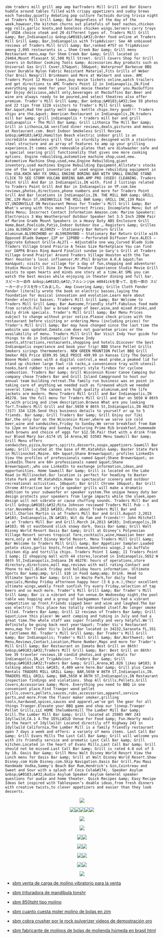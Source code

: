 
```
sbm traders mill grill amp amp barTraders Mill Grill and Bar Diners huddle around tables filled with crispy appetizers and sudsy brews each Tuesday,quietly debating pop culture factoids during trivia night at Traders Mill Grill &amp; Bar.Regardless of the day of the week,however,the kitchen churns out platefuls of beef nachos,chicken egg rolls,garlic knots,and boneless chicken wings.Servers carry trays of USDA choice steak and 20 different types of. Traders Mill Grill &amp; Bar,Indianapolis &nbsp;&#0183;&#32;Order food online at Traders Mill Grill &amp; Bar,Indianapolis with TripAdvisor: See 40 unbiased reviews of Traders Mill Grill &amp; Bar,ranked #757 on TripAdvisor among 2,095 restaurants in … Shem Creek Bar &amp; Grill menu Restaurant menu,map for Shem Creek Bar &amp; Grill located in 29464,Mount Pleasant SC,508 Mill Street. Grill Covers Shop for Grill Covers in Outdoor Cooking Tools &amp; Accessories.Buy products such as Universal Gas Grill Cover,57&quot; 58&quot; Waterproof Barbecue BBQ Cover Durable Nylon Fabric Resistant Material,Fits Grills of Weber Char Broil Nexgrill Brinkmann and More at Walmart and save. AMC Traders Point 12 Movie times,buy movie tickets online,watch trailers and get directions to AMC Traders Point 12 in Indianapolis,IN.Find everything you need for your local movie theater near you.MacGuffins Bar Enjoy delicious,adult only,beverages at MacGuffins Bar.Beer and wine are always ready to be poured,and select theatres also offer premium. Trader's Mill Grill &amp; Bar &nbsp;&#0183;&#32;See 59 photos and 22 tips from 1228 visitors to Trader's Mill Grill &amp; Bar.&quot;Had the patty melt &amp; kettle chips.Very good!!! Traders chips are the.&quot; American Restaurant in Indianapolis,IN.traders mill bar &amp; grill indianapolis • traders mill bar and grill indianapolis • The Mill Bar &amp; Grill Lithonia The Mill Bar &amp; Grill in Lithonia,GA verified diner reviews,deals,pictures and menus at Restaurant.com. Best Indoor Smokeless Grill Review &nbsp;&#0183;&#32;Hamilton Beach electric indoor grill is an incredible smokeless grill that is sturdily designed with a stainless steel structure and an array of features to amp up your grilling experience.It comes with removable plates that are dishwasher safe and a special searing grill functionality that gives one more cooking options. Engine rebuilding,automotive machine shop,used,new. Automotive Machine Shop,used,new,Engine Rebuilding,giant inventory,used machines Engine Rebuilding Equipment.Allstate's stocks one of the largest inventories of used engine rebuilding equipment in the USA.KWIK WAY FX SMALL ENGINE BORING BAR WITH SMALL ENGINE STAND CLICK TO SEE STORM VULCAN BORING BAR.AMP PRO (USED) CLEANING. Traders Point Grill And Bar in Indianapolis,IN with. Find 2 listings related to Traders Point Grill And Bar in Indianapolis on YP.com.See reviews,photos,directions,phone numbers and more for Traders Point Grill And Bar locations in Indianapolis,IN. THE MILL BAR &amp; GRILL INC,139 Main ST,UNIONVILLE THE MILL BAR &amp; GRILL INC,139 Main ST,UNIONVILLE ON Restaurant Menus for Trader's Mill Grill &amp; Bar What's wrong with this menu? Incorrect Prices; Incomplete Menu; Out of Date Menu; Incorrect Contact Information Amazon.com: Marine Speakers: Electronics 3 Way Weatherproof Outdoor Speaker Set 3.5 Inch 200W Pair of Marine Grade Mount Speakers in a Heavy Duty ABS Enclosure Grill Home,Boat,Poolside,Patio,Indoor Outdoor Use … Registers &amp; Grilles Lima ALS90ZH or ALS90ZV — Stationary Bar Return Grille Aluminum.ALS90ZHOBD or ALS90ZHVOBD — Stationary Bar Return Grille with Opposed Blade Damper.12P or 12POBD — Perforated Diffuser Face.ALEC5 — Eggcrate Exhaust Grille.AL271 — Adjustable one way,Curved Blade Side Traders Village Grand Prairie A Texas Size Marketplace You can find our IAPPA Brass Ring Award Finalist sundae in Gary's Grill at Traders Village Grand Prairie! Around Traders Village Houston with the Tan Man! Houston's local influencer,Mr.Phil Brayton A.K.A &quot;Tan man&quot; visits our village for a day of fun,shopping and adventure! Studio Movie Grill Dine In Movie Theater Experience Studio Movie Grill exists to open hearts and minds one story at a time.At SMG you can watch the best movies while enjoying in theater dining and full bar. スピーカー自作 &nbsp;&#0183;&#32;フルレンジpm m0841ckを使って、左右一体の スピーカーボックスを作ってみました。 Amp Covering &amp; Grille Cloth Fender Fender literally wrote the book on electric basses,laying the foundation for musical innovation and evolution.Learn more about Fender electric basses. Traders Mill Grill &amp; Bar Welcome to Traders Mill Grill &amp; Bar Awesome,friendly staff.Fabulous food made from scratch.Full bar w broad range of beer,wine,and mixed drinks,and daily drink specials. Trader's Mill Grill &amp; Bar Menu Prices subject to change without prior notice.Please check prices with the restaurant before visiting or ordering.Menu (including prices) for Trader's Mill Grill &amp; Bar may have changed since the last time the website was updated.Zomato.com does not guarantee prices or the availability of menu. Traders Mill Grill Bar Visit Indy Your guide for things to do in Indianapolis! Browse Indy events,attractions,restaurants,shopping and hotels.Discover the best Indianapolis experience and book your trip! BBQ Store Pellet Grills Smokers sirings thermometers. NEW GREEN MOUNTION Pellet BBQ Grill Smoker REG Price $599.95 SALE PRICE 499.99 in Kansas City The Daniel Boone Model comes with a digital control,a meat probe,a peaked lid for stand up chicken large fowl rib racks,a convenience tray with utensil hooks,hard rubber tires and a venturi style firebox for cyclone combustion. Traders Bar &amp; Grill Wisconsin River Canoe Camping Our company chose Traders Bar and Grill Island Campground to host our annual team building retreat.The family run business was on point in taking care of anything we needed such as firewood which we needed several times.🙂 The canoes are high quality aluminum,and the life jackets are modern. Menu Traders Mill Grill and Bar Indianapolis,IN 46278. See the full menu for Traders Mill Grill and Bar on 5650 W 86th St,with pricing and item description.Browse What are you looking for?.Traders Mill Grill and Bar.5650 W 86th St,Indianapolis,IN 46278 (317) 334 1226.Send this business details to yourself or up to 5 friends. Bar &amp; Grill Traders Bar &amp; Grill Enjoy our Tiki Bar,the only bar on the Wisconsin River,where we serve ice cold beer,wine and sandwiches,Friday to Sunday.We serve breakfast from 8am to 12pm on Saturday and Sunday,featuring Prime Rib breakfast,homemade hash browns and choice of eggs for $12.50.Pair that with a drink from our Blood Mary bar.6174 US 14 Arena,WI 53503 Menu Sawmill Bar &amp; Grill Menu offers sandwiches,pizza,burgers,spirits,desserts,soups,appetizers.Sawmill Bar &amp; Grill located at the base of Mt.Katahdin &amp; Baxter State Park in Millinocket,Maine. 60+ &quot;Shane Brewer&quot; profiles LinkedIn View the profiles of professionals named &quot;Shane Brewer&quot; on LinkedIn.There are 60+ professionals named &quot;Shane Brewer&quot;,who use LinkedIn to exchange information,ideas,and opportunities. Home Sawmill Bar &amp; Grill is located on the Lake Road in Millinocket.Our location is perfect for heading to Baxter State Park and Mt.Katahdin.Home to spectacular scenery and outdoor recreational activities. 10&quot; Bar Grill Chrome 10&quot; Bar Grill Chrome Attractive bar style speaker grills will make a dramatic addition to your subwoofer or speaker system.The unique heavy duty bar design protects your speakers from large impacts while the sleek,open design will not vibrate or cause chuffing sounds. Traders Mill Bar and Grill &nbsp;&#0183;&#32;Rita Johnson reviewed Traders Mill Pub — 5 star.November 8,2013 &#183;.Posts about Traders Mill Bar and Grill.Charles Martin is at Traders Mill Bar and Grill.August 2,2013 &#183; Indianapolis,IN &#183; Wit da fam and friends!!! John Mitchell is at Traders Mill Bar and Grill.March 24,2013 &#183; Indianapolis,IN &#183; 96 st eastbound slick snowy dark. Oasis Bar &amp; Grill Walt Disney World Resort Oasis Bar &amp; Grill at Disney’s Polynesian Village Resort serves tropical fare,cocktails,wine,Hawaiian beer and more,only at Walt Disney World Resort. Menu Traders Mill Grill &amp; Bar Welcome to Traders Mill Grill &amp; Bar Appetizer Sampler.Loaded potato skins,garlic knots,fried cheese,boneless wings,2 oz.buffalo chicken dip and tortilla chips. Traders Point I &amp; II Traders Point I &amp; II shopping mall with 44 stores,located in Indianapolis,5652 W 86th St,Indianapolis,Indiana IN 46278: hours of operations,store directory,directions,mall map,reviews with mall rating.Contact and Phone to mall.Black friday and holiday hours information. Ultimate Sports Bar &amp;amp; Grill $10 in Food &amp;amp; Drink. Head to Ultimate Sports Bar &amp; Grill in Waite Park,for daily food specials,Monday Friday afternoon happy hour (3 6 p.m.),their excellent ultimate wings,weekly fresh sunfish fry every Friday,selection of tap beers and so much more. Trader’s Mill Grill &amp; Bar Trader's Mill Grill &amp; Bar is a vibrant and fun venue.On Wednesday night,the pool table was hopping and a group of backgammon fanatics had a vibrant competition up front.Friends sipped beer and wine and laughed.The bar was electric! This place has totally rebranded itself.No longer smoke filled. Traders Bar &amp; Grill 12 reviews of Traders Bar &amp; Grill &quot;Love this place! We went camping and tubing in July and had a great time.The whole staff was super friendly and very helpful.We'll definitely be going back next year!&quot; Trader Vic's Restaurant menu,map for Trader Vic's Island Bar located in 34232,Sarasota FL,351 N Cattlemen Rd. Trader's Mill Grill &amp; Bar Trader's Mill Grill &amp; Bar Indianapolis; Trader's Mill Grill &amp; Bar,Northwest; Get Menu,Reviews,Contact,Location,Phone Number,Maps and more for Trader's Mill Grill &amp; Bar Restaurant on Zomato Best Grill on 86th! &nbsp;&#0183;&#32;Traders Mill Grill &amp; Bar: Best Grill on 86th! See 39 traveler reviews,10 candid photos,and great deals for Indianapolis,IN,at TripAdvisor. Traders Bar &amp; Grill &nbsp;&#0183;&#32;Traders Bar &amp; Grill,Arena,WI.826 likes &#183; 8 talking about this &#183; 4,409 were here.Bar &amp; Grill plus Canoe Rentals TRADERS MILL GRILL &amp; BAR,5650 W 86TH ST,Indianapolis,IN. TRADERS MILL GRILL &amp; BAR,5650 W 86TH ST,Indianapolis,IN Restaurant inspection findings and violations. Shop All Grills,Pellets,Grill Covers,Accessories &amp; More. Everything you need to BBQ in one convenient place.Find Traeger wood pellet grills,covers,pellets,sauces,rubs,accessories,apparel,service parts,and more.From the flavor maker smoker,grilling tools,hardwood,spices,sauces and apparel,we've got the gear for all things Traeger.Elevate your BBQ game and shop our lineup.Traeger Pellet Grills,LLC HOME thelumbermill The Lumber Mill Bar &amp; Grill.The Lumber Mill Bar &amp; Grill located at 25985 HWY 243 Idyllwild,CA.1 4.The IDYLLWILD Venue For Food &amp; Fun.Hearty meals in the heart of Idyllwild! Located directily off Highway 243 in Idyllwild California,The Lumber Mill is a family friendly restaurant open 7 days a week and offers: a variety of menu items. Last Call Bar &amp; Grill Evans Mills The Last Call Bar &amp; Grill will welcome you with its friendly service and aromatic Last Call Bar &amp; Grill kitchen.Located in the heart of Evans Mills,Last Call Bar &amp; Grill should not be missed.Last Call Bar &amp; Grill is rated 4.8 out of 5 by 10. Oasis Bar &amp; Grill Menu Walt Disney World Resort View the Lunch menu for Oasis Bar &amp; Grill at Walt Disney World Resort.Show Disney.com Hide Disney.com.Skip Navigation.Oasis Bar Grill.Pau Maui Handmade Vodka,Sammy's Beach Bar Rum,Hendrick's Gin,Cointreau and Sweet and Sour with a splash of Coca Cola&#174;. Speaker Asylum &nbsp;&#0183;&#32;Audio Asylum Speaker Asylum General speaker questions for audio and home theater. Quick Recipes &amp; Easy Recipe Ideas Get inspired with Tablespoon’s doable ideas,from fresh dinners with creative twists,to clever appetizers and easier than they look desserts. 
```

<div align="center">

<a href="https://es-crusher.shibang-china.com/github&k=sbm+traders+mill+grill+amp+amp+bar"><img src="https://static.shibang-china.com/es/crusher/logo.jpg"></a>

<a href="https://es-crusher.shibang-china.com/github&k=sbm+traders+mill+grill+amp+amp+bar"><img src="https://static.shibang-china.com/es/crusher/index.jpg"></a><a href="https://es-crusher.shibang-china.com/material.htmlgithub&k=sbm+traders+mill+grill+amp+amp+bar"><img src="https://static.shibang-china.com/es/crusher/material.jpg"></a><a href="https://es-crusher.shibang-china.com/application.htmlgithub&k=sbm+traders+mill+grill+amp+amp+bar"><img src="https://static.shibang-china.com/es/crusher/application.jpg"></a><a href="https://es-crusher.shibang-china.com/aboutus.htmlgithub&k=sbm+traders+mill+grill+amp+amp+bar"><img src="https://static.shibang-china.com/es/crusher/aboutus.jpg"></a><a href="https://es-crusher.shibang-china.com/contact.htmlgithub&k=sbm+traders+mill+grill+amp+amp+bar"><img src="https://static.shibang-china.com/es/crusher/contact.jpg"></a>

<a href="https://es-crusher.shibang-china.com/github&k=sbm+traders+mill+grill+amp+amp+bar"><img src="https://static.shibang-china.com/es/crusher/banner.jpg"></a>

<a href="https://swt.shibang-china.com/github&k=sbm+traders+mill+grill+amp+amp+bar"><img src="https://static.shibang-china.com/es/crusher/text.jpg"></a>

<a href="https://swt.shibang-china.com/github&k=sbm+traders+mill+grill+amp+amp+bar"><img src="https://static.shibang-china.com/es/crusher/chat.jpg"></a><a href="https://es-crusher.shibang-china.com/contact.htmlgithub&k=sbm+traders+mill+grill+amp+amp+bar"><img src="https://static.shibang-china.com/es/crusher/message.jpg"></a>

<a href="https://es-crusher.shibang-china.com/products/pe.htmlgithub&k=sbm+traders+mill+grill+amp+amp+bar"><img src="https://static.shibang-china.com/es/crusher/pe.jpg"></a><a href="https://es-crusher.shibang-china.com/products/pf.htmlgithub&k=sbm+traders+mill+grill+amp+amp+bar"><img src="https://static.shibang-china.com/es/crusher/pf.jpg"></a>

<a href="https://es-crusher.shibang-china.com/products/hpt.htmlgithub&k=sbm+traders+mill+grill+amp+amp+bar"><img src="https://static.shibang-china.com/es/crusher/hpt.jpg"></a><a href="https://es-crusher.shibang-china.com/products/vsi.htmlgithub&k=sbm+traders+mill+grill+amp+amp+bar"><img src="https://static.shibang-china.com/es/crusher/vsi.jpg"></a>

<a href="https://es-crusher.shibang-china.com/products/klv.htmlgithub&k=sbm+traders+mill+grill+amp+amp+bar"><img src="https://static.shibang-china.com/es/crusher/klv.jpg"></a><a href="https://es-crusher.shibang-china.com/products/portable.htmlgithub&k=sbm+traders+mill+grill+amp+amp+bar"><img src="https://static.shibang-china.com/es/crusher/portable.jpg"></a>

<a href="https://swt.shibang-china.com/github&k=sbm+traders+mill+grill+amp+amp+bar"><img src="https://static.shibang-china.com/es/crusher/case.jpg"></a>

</div>


* [sbm venta de carga de molino vibratorio para la venta](sbm%20venta%20de%20carga%20de%20molino%20vibratorio%20para%20la%20venta.md)

* [sbm trituradora de mandíbula tonshr](sbm%20trituradora%20de%20mand%C3%ADbula%20tonshr.md)

* [sbm 850tpht tipo molino](sbm%20850tpht%20tipo%20molino.md)

* [sbm cuanto cuesta moler molino de bolas en zim](sbm%20cuanto%20cuesta%20moler%20molino%20de%20bolas%20en%20zim.md)

* [sbm cobra crusher por le rock pulverizer videos de demostración oro](sbm%20cobra%20crusher%20por%20le%20rock%20pulverizer%20videos%20de%20demostraci%C3%B3n%20oro.md)

* [sbm fabricante de molinos de bolas de molienda húmeda en brasil html](sbm%20fabricante%20de%20molinos%20de%20bolas%20de%20molienda%20h%C3%BAmeda%20en%20brasil%20html.md)